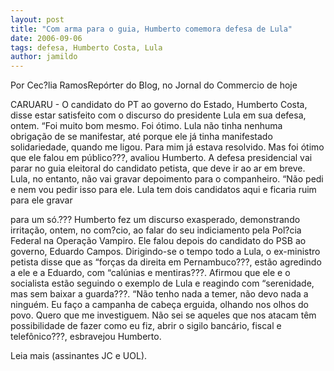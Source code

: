 ```yaml
---
layout: post
title: "Com arma para o guia, Humberto comemora defesa de Lula"
date: 2006-09-06
tags: defesa, Humberto Costa, Lula
author: jamildo
---
```

Por Cec?lia RamosRep&oacute;rter do Blog, no Jornal do Commercio de hoje

CARUARU - O candidato do PT ao governo do Estado, Humberto Costa, disse estar satisfeito com o discurso do presidente Lula em sua defesa, ontem. &ldquo;Foi muito bom mesmo. Foi &oacute;timo. Lula n&atilde;o tinha nenhuma obriga&ccedil;&atilde;o de se manifestar, at&eacute; porque ele j&aacute; tinha manifestado solidariedade, quando me ligou. Para mim j&aacute; estava resolvido. Mas foi &oacute;timo que ele falou em p&uacute;blico???, avaliou Humberto. A defesa presidencial vai parar no guia eleitoral do candidato petista, que deve ir ao ar em breve. Lula, no entanto, n&atilde;o vai gravar depoimento para o companheiro. &ldquo;N&atilde;o pedi e nem vou pedir isso para ele. Lula tem dois candidatos aqui e ficaria ruim para ele gravar

para um s&oacute;.??? Humberto fez um discurso exasperado, demonstrando irrita&ccedil;&atilde;o, ontem, no com?cio, ao falar do seu indiciamento pela Pol?cia Federal na Opera&ccedil;&atilde;o Vampiro. Ele falou depois do candidato do PSB ao governo, Eduardo Campos. Dirigindo-se o tempo todo a Lula, o ex-ministro petista disse que as &ldquo;for&ccedil;as da direita em Pernambuco???, est&atilde;o agredindo a ele e a Eduardo, com &ldquo;cal&uacute;nias e mentiras???. Afirmou que ele e o socialista est&atilde;o seguindo o exemplo de Lula e reagindo com &ldquo;serenidade, mas sem baixar a guarda???. &ldquo;N&atilde;o tenho nada a temer, n&atilde;o devo nada a ningu&eacute;m. Eu fa&ccedil;o a campanha de cabe&ccedil;a erguida, olhando nos olhos do povo. Quero que me investiguem. N&atilde;o sei se aqueles que nos atacam t&ecirc;m possibilidade de fazer como eu fiz, abrir o sigilo banc&aacute;rio, fiscal e telef&ocirc;nico???, esbravejou Humberto.

Leia mais  (assinantes JC e UOL).